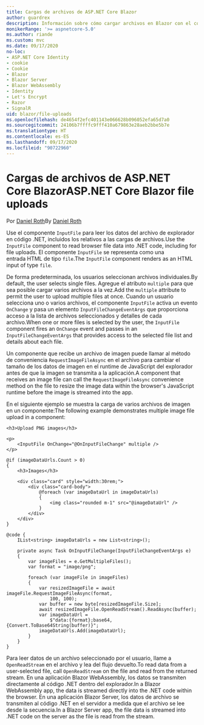 ```yaml
---
title: Cargas de archivos de ASP.NET Core Blazor
author: guardrex
description: Información sobre cómo cargar archivos en Blazor con el componente InputFile.
monikerRange: '>= aspnetcore-5.0'
ms.author: riande
ms.custom: mvc
ms.date: 09/17/2020
no-loc:
- ASP.NET Core Identity
- cookie
- Cookie
- Blazor
- Blazor Server
- Blazor WebAssembly
- Identity
- Let's Encrypt
- Razor
- SignalR
uid: blazor/file-uploads
ms.openlocfilehash: de4654f2efc401143e066628b096052efa65d7a0
ms.sourcegitcommit: 24106b7ffffc9fff410a679863e28aeb2bbe5b7e
ms.translationtype: HT
ms.contentlocale: es-ES
ms.lasthandoff: 09/17/2020
ms.locfileid: "90722960"
---
```

# <a name="aspnet-core-no-locblazor-file-uploads"></a><span data-ttu-id="5fabb-103">Cargas de archivos de ASP.NET Core Blazor</span><span class="sxs-lookup"><span data-stu-id="5fabb-103">ASP.NET Core Blazor file uploads</span></span>

<span data-ttu-id="5fabb-104">Por [Daniel Roth](https://github.com/danroth27)</span><span class="sxs-lookup"><span data-stu-id="5fabb-104">By [Daniel Roth](https://github.com/danroth27)</span></span>

<span data-ttu-id="5fabb-105">Use el componente `InputFile` para leer los datos del archivo de explorador en código .NET, incluidos los relativos a las cargas de archivos.</span><span class="sxs-lookup"><span data-stu-id="5fabb-105">Use the `InputFile` component to read browser file data into .NET code, including for file uploads.</span></span> <span data-ttu-id="5fabb-106">El componente `InputFile` se representa como una entrada HTML de tipo `file`.</span><span class="sxs-lookup"><span data-stu-id="5fabb-106">The `InputFile` component renders as an HTML input of type `file`.</span></span>

<span data-ttu-id="5fabb-107">De forma predeterminada, los usuarios seleccionan archivos individuales.</span><span class="sxs-lookup"><span data-stu-id="5fabb-107">By default, the user selects single files.</span></span> <span data-ttu-id="5fabb-108">Agregue el atributo `multiple` para que sea posible cargar varios archivos a la vez.</span><span class="sxs-lookup"><span data-stu-id="5fabb-108">Add the `multiple` attribute to permit the user to upload multiple files at once.</span></span> <span data-ttu-id="5fabb-109">Cuando un usuario selecciona uno o varios archivos, el componente `InputFile` activa un evento `OnChange` y pasa un elemento `InputFileChangeEventArgs` que proporciona acceso a la lista de archivos seleccionados y detalles de cada archivo.</span><span class="sxs-lookup"><span data-stu-id="5fabb-109">When one or more files is selected by the user, the `InputFile` component fires an `OnChange` event and passes in an `InputFileChangeEventArgs` that provides access to the selected file list and details about each file.</span></span>

<span data-ttu-id="5fabb-110">Un componente que recibe un archivo de imagen puede llamar al método de conveniencia `RequestImageFileAsync` en el archivo para cambiar el tamaño de los datos de imagen en el runtime de JavaScript del explorador antes de que la imagen se transmita a la aplicación.</span><span class="sxs-lookup"><span data-stu-id="5fabb-110">A component that receives an image file can call the `RequestImageFileAsync` convenience method on the file to resize the image data within the browser's JavaScript runtime before the image is streamed into the app.</span></span>

<span data-ttu-id="5fabb-111">En el siguiente ejemplo se muestra la carga de varios archivos de imagen en un componente:</span><span class="sxs-lookup"><span data-stu-id="5fabb-111">The following example demonstrates multiple image file upload in a component:</span></span>

```razor
<h3>Upload PNG images</h3>

<p>
    <InputFile OnChange="@OnInputFileChange" multiple />
</p>

@if (imageDataUrls.Count > 0)
{
    <h3>Images</h3>

    <div class="card" style="width:30rem;">
        <div class="card-body">
            @foreach (var imageDataUrl in imageDataUrls)
            {
                <img class="rounded m-1" src="@imageDataUrl" />
            }
        </div>
    </div>
}

@code {
    IList<string> imageDataUrls = new List<string>();

    private async Task OnInputFileChange(InputFileChangeEventArgs e)
    {
        var imageFiles = e.GetMultipleFiles();
        var format = "image/png";

        foreach (var imageFile in imageFiles)
        {
            var resizedImageFile = await imageFile.RequestImageFileAsync(format, 
                100, 100);
            var buffer = new byte[resizedImageFile.Size];
            await resizedImageFile.OpenReadStream().ReadAsync(buffer);
            var imageDataUrl = 
                $"data:{format};base64,{Convert.ToBase64String(buffer)}";
            imageDataUrls.Add(imageDataUrl);
        }
    }
}
```

<span data-ttu-id="5fabb-112">Para leer datos de un archivo seleccionado por el usuario, llame a `OpenReadStream` en el archivo y lea del flujo devuelto.</span><span class="sxs-lookup"><span data-stu-id="5fabb-112">To read data from a user-selected file, call `OpenReadStream` on the file and read from the returned stream.</span></span> <span data-ttu-id="5fabb-113">En una aplicación Blazor WebAssembly, los datos se transmiten directamente al código .NET dentro del explorador.</span><span class="sxs-lookup"><span data-stu-id="5fabb-113">In a Blazor WebAssembly app, the data is streamed directly into the .NET code within the browser.</span></span> <span data-ttu-id="5fabb-114">En una aplicación Blazor Server, los datos de archivo se transmiten al código .NET en el servidor a medida que el archivo se lee desde la secuencia.</span><span class="sxs-lookup"><span data-stu-id="5fabb-114">In a Blazor Server app, the file data is streamed into .NET code on the server as the file is read from the stream.</span></span> 
